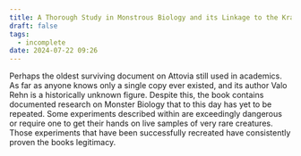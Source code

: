 ```yaml
---
title: A Thorough Study in Monstrous Biology and its Linkage to the Kraken
draft: false
tags:
  - incomplete
date: 2024-07-22 09:26
---
```

Perhaps the oldest surviving document on Attovia still used in academics. As far as anyone knows only a single copy ever existed, and its author Valo Rehn is a historically unknown figure. Despite this, the book contains documented research on Monster Biology that to this day has yet to be repeated. Some experiments described within are exceedingly dangerous or require one to get their hands on live samples of very rare creatures. Those experiments that have been successfully recreated have consistently proven the books legitimacy.